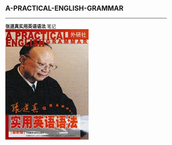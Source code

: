 ## A-PRACTICAL-ENGLISH-GRAMMAR
---
**张道真实用英语语法** 笔记<br/>
![](https://github.com/GrizzlyHills/A-PRACTICAL-ENGLISH-GRAMMAR/blob/master/%E5%BC%A0%E9%81%93%E7%9C%9F.jpg?raw=true)
